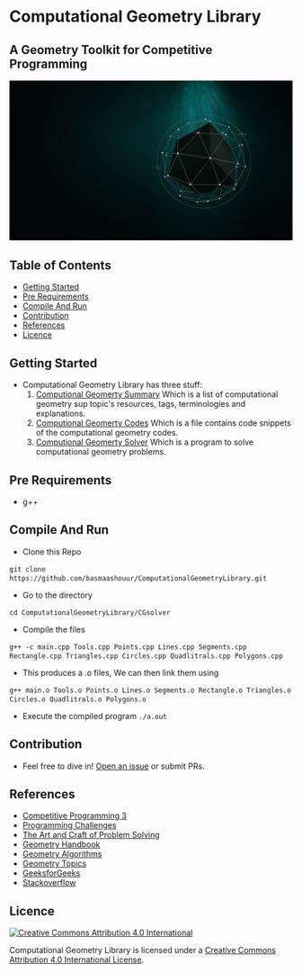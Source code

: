 # Computational Geometry Library 
## A Geometry Toolkit for Competitive Programming
![](imgs/background.jpg)

## Table of Contents
- [Getting Started](#getting-started)
- [Pre Requirements](#pre-requirements)
- [Compile And Run](#compile-and-run)
- [Contribution](#contribution)
- [References](#references)
- [Licence](#licence)


## Getting Started
- Computational Geometry Library has three stuff:
  1. [Computional Geomerty Summary](https://github.com/basmaashouur/ComputationalGeometryLibrary/blob/master/CGsummary.md) Which is a list of computational geometry sup topic's resources, tags, terminologies and explanations.
  2. [Computional Geomerty Codes](https://github.com/basmaashouur/ComputationalGeometryLibrary/blob/master/CGcodes.md) Which is a file contains code snippets of the computational geometry codes.
  3. [Computional Geomerty Solver](https://github.com/basmaashouur/ComputationalGeometryLibrary/tree/master/CGsolver) Which is a program to solve computational geometry problems.


## Pre Requirements
- g++

## Compile And Run
- Clone this Repo 
```console
git clone https://github.com/basmaashouur/ComputationalGeometryLibrary.git
```
- Go to the directory 
```console
cd ComputationalGeometryLibrary/CGsolver
```
- Compile the files 
```console
g++ -c main.cpp Tools.cpp Points.cpp Lines.cpp Segments.cpp Rectangle.cpp Triangles.cpp Circles.cpp Quadlitrals.cpp Polygons.cpp
```
- This produces a .o files, We can then link them using
```console
g++ main.o Tools.o Points.o Lines.o Segments.o Rectangle.o Triangles.o Circles.o Quadlitrals.o Polygons.o
```
- Execute the compiled program `./a.out`


## Contribution
- Feel free to dive in! [Open an issue](https://github.com/basmaashouur/ComputationalGeometrySolver/issues/new) or submit PRs.

## References
- [Competitive Programming 3](https://cpbook.net/#CP3details)
- [Programming Challenges](https://www.amazon.com/Programming-Challenges-Contest-Training-Computer/dp/0387001638)
- [The Art and Craft of Problem Solving](https://www.amazon.com/Art-Craft-Problem-Solving/dp/0471789011The) 
- [Geometry Handbook](https://vlecomte.github.io/cp-geo.pdf)
- [Geometry Algorithms](http://geomalgorithms.com/index.html)
- [Geometry Topics](https://en.wikipedia.org/wiki/List_of_geometry_topics)
- [GeeksforGeeks](https://www.geeksforgeeks.org/geometric-algorithms/)
- [Stackoverflow](https://stackoverflow.com/)

## Licence

[![Creative Commons Attribution 4.0 International](https://i.creativecommons.org/l/by/4.0/88x31.png)](https://creativecommons.org/licenses/by/4.0/)

Computational Geometry Library is licensed under a [Creative Commons Attribution 4.0 International License](https://creativecommons.org/licenses/by/4.0/).

 

